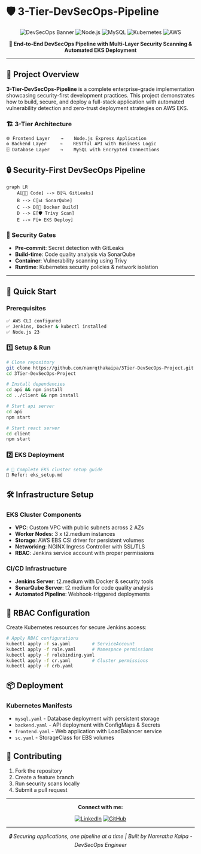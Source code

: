 # 🛡️ 3-Tier-DevSecOps-Pipeline 

<div align="center">

![DevSecOps Banner](https://img.shields.io/badge/DevSecOps-3--Tier--Pipeline-red?style=for-the-badge&logo=shield&logoColor=white)
![Node.js](https://img.shields.io/badge/Node.js-43853D?style=for-the-badge&logo=node.js&logoColor=white)
![MySQL](https://img.shields.io/badge/MySQL-4479A1?style=for-the-badge&logo=mysql&logoColor=white)
![Kubernetes](https://img.shields.io/badge/Kubernetes-326CE5?style=for-the-badge&logo=kubernetes&logoColor=white)
![AWS](https://img.shields.io/badge/AWS%20EKS-FF9900?style=for-the-badge&logo=amazon-aws&logoColor=white)

**🚀 End-to-End DevSecOps Pipeline with Multi-Layer Security Scanning & Automated EKS Deployment**

</div>

---

## 🎯 Project Overview

**3-Tier-DevSecOps-Pipeline** is a complete enterprise-grade implementation showcasing security-first development practices. This project demonstrates how to build, secure, and deploy a full-stack application with automated vulnerability detection and zero-trust deployment strategies on AWS EKS.


### 🏗️ **3-Tier Architecture**

```
🌐 Frontend Layer    →    Node.js Express Application
⚙️ Backend Layer     →    RESTful API with Business Logic  
🗄️ Database Layer    →    MySQL with Encrypted Connections
```

## 🔒 **Security-First DevSecOps Pipeline**

```mermaid
graph LR
    A[👨‍💻 Code] --> B[🔍 GitLeaks]
    B --> C[📊 SonarQube] 
    C --> D[🐳 Docker Build]
    D --> E[🛡️ Trivy Scan]
    E --> F[☸️ EKS Deploy]
```

### **🚨 Security Gates**
- **Pre-commit**: Secret detection with GitLeaks
- **Build-time**: Code quality analysis via SonarQube  
- **Container**: Vulnerability scanning using Trivy
- **Runtime**: Kubernetes security policies & network isolation

---

## 🚀 **Quick Start**

### **Prerequisites**
```bash
✅ AWS CLI configured
✅ Jenkins, Docker & kubectl installed  
✅ Node.js 23
```

### **1️⃣ Setup & Run**
```bash
# Clone repository
git clone https://github.com/namrqthakaipa/3Tier-DevSecOps-Project.git
cd 3Tier-DevSecOps-Project

# Install dependencies
cd api && npm install
cd ../client && npm install

# Start api server
cd api
npm start

# Start react server
cd client
npm start
```

### **2️⃣ EKS Deployment**
```bash
# 🔧 Complete EKS cluster setup guide
📖 Refer: eks_setup.md
```

## 🛠️ **Infrastructure Setup**

### **EKS Cluster Components**
- **VPC**: Custom VPC with public subnets across 2 AZs
- **Worker Nodes**: 3 x t2.medium instances
- **Storage**: AWS EBS CSI driver for persistent volumes
- **Networking**: NGINX Ingress Controller with SSL/TLS
- **RBAC**: Jenkins service account with proper permissions

### **CI/CD Infrastructure**
- **Jenkins Server**: t2.medium with Docker & security tools
- **SonarQube Server**: t2.medium for code quality analysis
- **Automated Pipeline**: Webhook-triggered deployments

## 🔐 **RBAC Configuration**

Create Kubernetes resources for secure Jenkins access:

```bash
# Apply RBAC configurations
kubectl apply -f sa.yaml        # ServiceAccount
kubectl apply -f role.yaml      # Namespace permissions
kubectl apply -f rolebinding.yaml
kubectl apply -f cr.yaml        # Cluster permissions
kubectl apply -f crb.yaml
```

## 📦 **Deployment**

### **Kubernetes Manifests**
- `mysql.yaml` - Database deployment with persistent storage
- `backend.yaml` - API deployment with ConfigMaps & Secrets
- `frontend.yaml` - Web application with LoadBalancer service
- `sc.yaml` - StorageClass for EBS volumes

## 🤝 **Contributing**

1. Fork the repository
2. Create a feature branch
3. Run security scans locally
4. Submit a pull request

---

<div align="center">

**Connect with me:**

[![LinkedIn](https://img.shields.io/badge/LinkedIn-0077B5?style=flat&logo=linkedin&logoColor=white)](https://www.linkedin.com/in/namratha-kaipa-m/)
[![GitHub](https://img.shields.io/badge/GitHub-100000?style=flat&logo=github&logoColor=white)](https://github.com/namrqthakaipa)

---

*🔒 Securing applications, one pipeline at a time | Built by Namratha Kaipa - DevSecOps Engineer*

</div>
